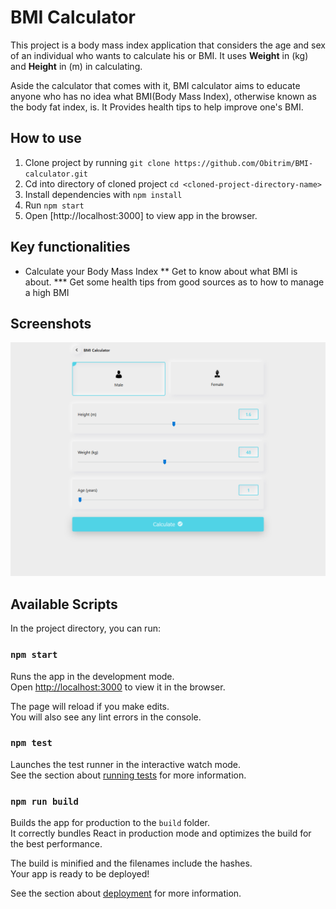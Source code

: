# BMI Calculator

This project is a body mass index application that considers the age and sex of an individual who wants to calculate his or BMI.
It uses **Weight** in (kg) and **Height** in (m) in calculating. 

Aside the calculator that comes with it, BMI calculator aims to educate anyone who has no idea what BMI(Body Mass Index), otherwise 
known as the body fat index, is. It Provides health tips to help improve one's BMI.

## How to use
1. Clone project by running ```git clone https://github.com/Obitrim/BMI-calculator.git```
2. Cd into directory of cloned project ```cd <cloned-project-directory-name>``` 
3. Install dependencies with ```npm install```
4. Run ```npm start```
5. Open [http://localhost:3000] to view app in the browser.

## Key functionalities
* Calculate your Body Mass Index
** Get to know about what BMI is about.
*** Get some health tips from good sources as to how to manage a high BMI

## Screenshots
![desktop-shot](https://github.com/Obitrim/BMI-calculator/blob/master/screenshots/bmi-desktop.png)

## Available Scripts

In the project directory, you can run:

### `npm start`

Runs the app in the development mode.<br />
Open [http://localhost:3000](http://localhost:3000) to view it in the browser.

The page will reload if you make edits.<br />
You will also see any lint errors in the console.

### `npm test`

Launches the test runner in the interactive watch mode.<br />
See the section about [running tests](https://facebook.github.io/create-react-app/docs/running-tests) for more information.

### `npm run build`

Builds the app for production to the `build` folder.<br />
It correctly bundles React in production mode and optimizes the build for the best performance.

The build is minified and the filenames include the hashes.<br />
Your app is ready to be deployed!

See the section about [deployment](https://facebook.github.io/create-react-app/docs/deployment) for more information.
